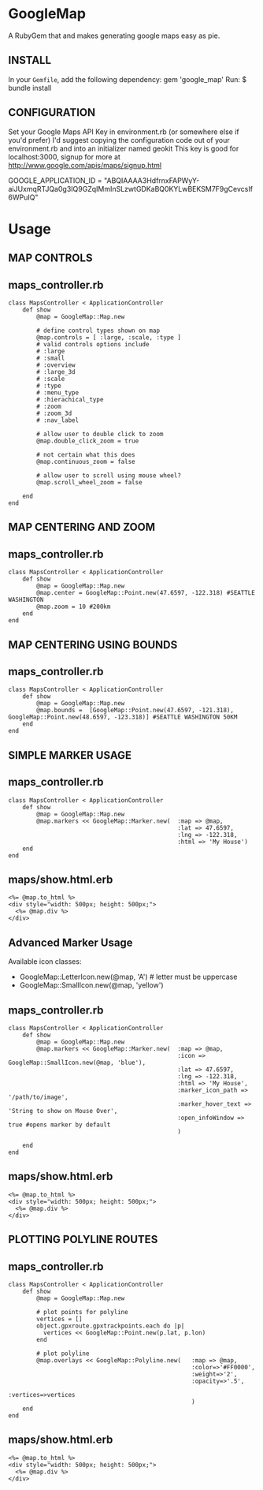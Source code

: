 # GoogleMap

A RubyGem that and makes generating google maps easy as pie.

INSTALL
-------
In your `Gemfile`, add the following dependency:
    gem 'google_map'
Run:
    $ bundle install

CONFIGURATION
-------------

  Set your Google Maps API Key in environment.rb (or somewhere else if you'd prefer)
	I'd suggest copying the configuration code out of your environment.rb and into an initializer named geokit
  This key is good for localhost:3000, signup for more at http://www.google.com/apis/maps/signup.html
  
  GOOGLE_APPLICATION_ID = "ABQIAAAA3HdfrnxFAPWyY-aiJUxmqRTJQa0g3IQ9GZqIMmInSLzwtGDKaBQ0KYLwBEKSM7F9gCevcsIf6WPuIQ"

# Usage

MAP CONTROLS
------------

maps_controller.rb
--------------------------

    class MapsController < ApplicationController
    	def	show
    		@map = GoogleMap::Map.new
	
    		# define control types shown on map
    		@map.controls = [ :large, :scale, :type ]
    		# valid controls options include
    		# :large 
    		# :small 
    		# :overview
    		# :large_3d
    		# :scale
    		# :type
    		# :menu_type
    		# :hierachical_type
    		# :zoom
    		# :zoom_3d
    		# :nav_label
        	
    		# allow user to double click to zoom
    		@map.double_click_zoom = true
	
    		# not certain what this does
    		@map.continuous_zoom = false
	
    		# allow user to scroll using mouse wheel?
    		@map.scroll_wheel_zoom = false
	
    	end
    end

MAP CENTERING AND ZOOM
----------------------

maps_controller.rb
------------------

    class MapsController < ApplicationController
    	def	show
    		@map = GoogleMap::Map.new
    		@map.center = GoogleMap::Point.new(47.6597, -122.318) #SEATTLE WASHINGTON
    		@map.zoom = 10 #200km
    	end
    end

MAP CENTERING USING BOUNDS
--------------------------

maps_controller.rb
--------------------------
    class MapsController < ApplicationController
    	def	show
    		@map = GoogleMap::Map.new
    		@map.bounds =  [GoogleMap::Point.new(47.6597, -121.318), GoogleMap::Point.new(48.6597, -123.318)] #SEATTLE WASHINGTON 50KM
    	end
    end


SIMPLE MARKER USAGE
-------------------

maps_controller.rb
--------------------------
    class MapsController < ApplicationController
    	def	show
    		@map = GoogleMap::Map.new
      		@map.markers << GoogleMap::Marker.new(	:map => @map, 
                                         			:lat => 47.6597, 
                                         			:lng => -122.318,
                                         			:html => 'My House')
    	end
    end

maps/show.html.erb
-------------------------
    <%= @map.to_html %>
    <div style="width: 500px; height: 500px;">
      <%= @map.div %>
    </div>


Advanced Marker Usage
---------------------

Available icon classes:
* GoogleMap::LetterIcon.new(@map, 'A') # letter must be uppercase
* GoogleMap::SmallIcon.new(@map, 'yellow')

maps_controller.rb
--------------------------
    class MapsController < ApplicationController
    	def	show
    		@map = GoogleMap::Map.new
      		@map.markers << GoogleMap::Marker.new(	:map => @map, 
    												:icon => GoogleMap::SmallIcon.new(@map, 'blue'),
    												:lat => 47.6597, 
    												:lng => -122.318,
    												:html => 'My House',
    												:marker_icon_path => '/path/to/image',
    												:marker_hover_text => 'String to show on Mouse Over',
    												:open_infoWindow => true #opens marker by default
    												)
  
    	end
    end

maps/show.html.erb
-------------------------
    <%= @map.to_html %>
    <div style="width: 500px; height: 500px;">
      <%= @map.div %>
    </div>


PLOTTING POLYLINE ROUTES
------------------------

maps_controller.rb
------------------
    class MapsController < ApplicationController
    	def	show
    		@map = GoogleMap::Map.new
  		
    		# plot points for polyline
            vertices = []
            object.gpxroute.gpxtrackpoints.each do |p|
              vertices << GoogleMap::Point.new(p.lat, p.lon)
            end
		
      		# plot polyline
    		@map.overlays << GoogleMap::Polyline.new(	:map => @map, 
    													:color=>'#FF0000', 
    													:weight=>'2', 
    													:opacity=>'.5', 
    													:vertices=>vertices
    													)
    	end
    end

maps/show.html.erb
-------------------------
    <%= @map.to_html %>
    <div style="width: 500px; height: 500px;">
      <%= @map.div %>
    </div>
